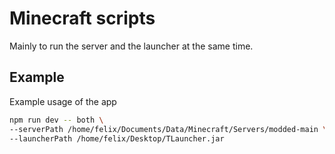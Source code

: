 # Minecraft scripts

Mainly to run the server and the launcher at the same time.

## Example

Example usage of the app

```bash
npm run dev -- both \
--serverPath /home/felix/Documents/Data/Minecraft/Servers/modded-main \
--launcherPath /home/felix/Desktop/TLauncher.jar
```
